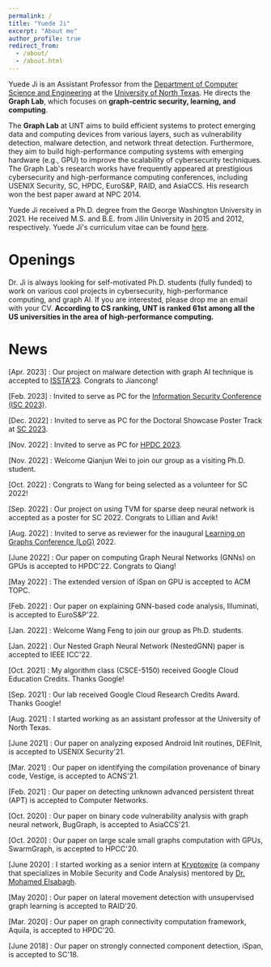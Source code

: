 ```yaml
---
permalink: /
title: "Yuede Ji"
excerpt: "About me"
author_profile: true
redirect_from:
  - /about/
  - /about.html
---
```


Yuede Ji is an Assistant Professor from the [Department of Computer Science and Engineering](https://computerscience.engineering.unt.edu/) at the [University of North Texas](https://www.unt.edu/).
He directs the <strong>Graph Lab</strong>, which focuses on <strong>graph-centric security, learning, and computing</strong>.

The <strong>Graph Lab</strong> at UNT aims to build efficient systems to protect emerging data and computing devices from various layers, such as vulnerability detection, malware detection, and network threat detection.
Furthermore, they aim to build high-performance computing systems with emerging hardware (e.g., GPU) to improve the scalability of cybersecurity techniques.
The Graph Lab's research works have frequently appeared at prestigious cybersecurity and high-performance computing conferences, including USENIX Security, SC, HPDC, EuroS&P, RAID, and AsiaCCS. His research won the best paper award at NPC 2014.

Yuede Ji received a Ph.D. degree from the George Washington University in 2021. He received M.S. and B.E. from Jilin University in 2015 and 2012, respectively. Yuede Ji's curriculum vitae can be found [here](../files/cv_yuede.pdf).

Openings
======
Dr. Ji is always looking for self-motivated Ph.D. students (fully funded) to work on various cool projects in cybersecurity, high-performance computing, and graph AI. If you are interested, please drop me an email with your CV. <strong>According to CS ranking, UNT is ranked 61st among all the US universities in the area of high-performance computing.</strong>

News
======

[Apr. 2023] : Our project on malware detection with graph AI technique is accepted to [ISSTA'23](https://conf.researchr.org/home/issta-2023). Congrats to Jiancong!

[Feb. 2023] : Invited to serve as PC for the [Information Security Conference (ISC 2023)](https://isc23.cs.rug.nl/).

[Dec. 2022] : Invited to serve as PC for the Doctoral Showcase Poster Track at [SC 2023](https://sc23.supercomputing.org/).

[Nov. 2022] : Invited to serve as PC for [HPDC 2023](https://www.hpdc.org/2023/).

[Nov. 2022] : Welcome Qianjun Wei to join our group as a visiting Ph.D. student.

[Oct. 2022] : Congrats to Wang for being selected as a volunteer for SC 2022!

[Sep. 2022] : Our project on using TVM for sparse deep neural network is accepted as a poster for SC 2022. Congrats to Lillian and Avik!

[Aug. 2022] : Invited to serve as reviewer for the inaugural [Learning on Graphs Conference (LoG)](https://logconference.org/) 2022.

[June 2022] : Our paper on computing Graph Neural Networks (GNNs) on GPUs is accepted to HPDC'22. Congrats to Qiang!

[May 2022] : The extended version of iSpan on GPU is accepted to ACM TOPC.

[Feb. 2022] : Our paper on explaining GNN-based code analysis, Illuminati, is accepted to EuroS&P'22.

[Jan. 2022] : Welcome Wang Feng to join our group as Ph.D. students.

[Jan. 2022] : Our Nested Graph Neural Network (NestedGNN) paper is accepted to IEEE ICC'22.

[Oct. 2021] : My algorithm class (CSCE-5150) received Google Cloud Education Credits. Thanks Google!

[Sep. 2021] : Our lab received Google Cloud Research Credits Award. Thanks Google!

[Aug. 2021] : I started working as an assistant professor at the University of North Texas.

[June 2021] : Our paper on analyzing exposed Android Init routines, DEFInit, is accepted to USENIX Security'21.

[Mar. 2021] : Our paper on identifying the compilation provenance of binary code, Vestige, is accepted to ACNS'21.

[Feb. 2021] : Our paper on detecting unknown advanced persistent threat (APT) is accepted to Computer Networks.

[Oct. 2020] : Our paper on binary code vulnerability analysis with graph neural network, BugGraph, is accepted to AsiaCCS'21.

[Oct. 2020] : Our paper on large scale small graphs computation with GPUs, SwarmGraph, is accepted to HPCC'20.

[June 2020] : I started working as a senior intern at [Kryptowire](https://www.kryptowire.com/) (a company that specializes in Mobile Security and Code Analysis) mentored by [Dr. Mohamed Elsabagh](https://scholar.google.com/citations?user=HKp90HUAAAAJ&hl=en).

[May 2020] : Our paper on lateral movement detection with unsupervised graph learning is accepted to RAID'20.

[Mar. 2020] : Our paper on graph connectivity computation framework, Aquila, is accepted to HPDC'20.

[June 2018] : Our paper on strongly connected component detection, iSpan, is accepted to SC'18.
